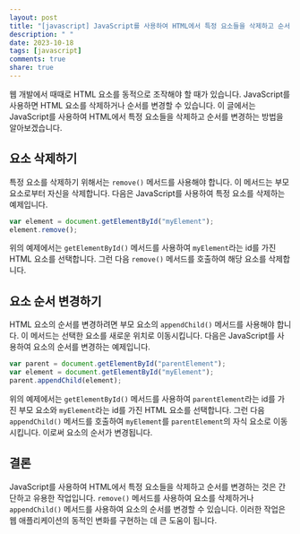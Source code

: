 ```yaml
---
layout: post
title: "[javascript] JavaScript를 사용하여 HTML에서 특정 요소들을 삭제하고 순서 변경하기"
description: " "
date: 2023-10-18
tags: [javascript]
comments: true
share: true
---
```


웹 개발에서 때때로 HTML 요소를 동적으로 조작해야 할 때가 있습니다. JavaScript를 사용하면 HTML 요소를 삭제하거나 순서를 변경할 수 있습니다. 이 글에서는 JavaScript를 사용하여 HTML에서 특정 요소들을 삭제하고 순서를 변경하는 방법을 알아보겠습니다.

## 요소 삭제하기

특정 요소를 삭제하기 위해서는 `remove()` 메서드를 사용해야 합니다. 이 메서드는 부모 요소로부터 자신을 삭제합니다. 다음은 JavaScript를 사용하여 특정 요소를 삭제하는 예제입니다.

```javascript
var element = document.getElementById("myElement");
element.remove();
```

위의 예제에서는 `getElementById()` 메서드를 사용하여 `myElement`라는 id를 가진 HTML 요소를 선택합니다. 그런 다음 `remove()` 메서드를 호출하여 해당 요소를 삭제합니다.

## 요소 순서 변경하기

HTML 요소의 순서를 변경하려면 부모 요소의 `appendChild()` 메서드를 사용해야 합니다. 이 메서드는 선택한 요소를 새로운 위치로 이동시킵니다. 다음은 JavaScript를 사용하여 요소의 순서를 변경하는 예제입니다.

```javascript
var parent = document.getElementById("parentElement");
var element = document.getElementById("myElement");
parent.appendChild(element);
```

위의 예제에서는 `getElementById()` 메서드를 사용하여 `parentElement`라는 id를 가진 부모 요소와 `myElement`라는 id를 가진 HTML 요소를 선택합니다. 그런 다음 `appendChild()` 메서드를 호출하여 `myElement`를 `parentElement`의 자식 요소로 이동시킵니다. 이로써 요소의 순서가 변경됩니다.

## 결론

JavaScript를 사용하여 HTML에서 특정 요소들을 삭제하고 순서를 변경하는 것은 간단하고 유용한 작업입니다. `remove()` 메서드를 사용하여 요소를 삭제하거나 `appendChild()` 메서드를 사용하여 요소의 순서를 변경할 수 있습니다. 이러한 작업은 웹 애플리케이션의 동적인 변화를 구현하는 데 큰 도움이 됩니다.